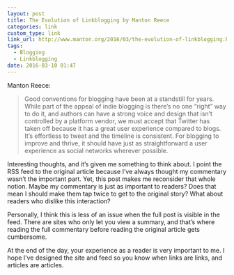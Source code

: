 ```yaml
---
layout: post
title: The Evolution of Linkblogging by Manton Reece
categories: link
custom_type: link
link_url: http://www.manton.org/2016/03/the-evolution-of-linkblogging.html
tags:
  - Blogging
  - Linkblogging
date: 2016-03-10 01:47
---
```

Manton Reece:

> Good conventions for blogging have been at a standstill for years. While part of the appeal of indie blogging is there’s no one “right” way to do it, and authors can have a strong voice and design that isn’t controlled by a platform vendor, we must accept that Twitter has taken off because it has a great user experience compared to blogs. It’s effortless to tweet and the timeline is consistent. For blogging to improve and thrive, it should have just as straightforward a user experience as social networks wherever possible.

Interesting thoughts, and it’s given me something to think about. I point the RSS feed to the original article because I’ve always thought my commentary wasn’t the important part. Yet, this post makes me reconsider that whole notion. Maybe my commentary is just as important to readers? Does that mean I should make them tap twice to get to the original story? What about readers who dislike this interaction?

Personally, I think this is less of an issue when the full post is visible in the feed. There are sites who only let you view a summary, and that’s where reading the full commentary before reading the original article gets cumbersome.

At the end of the day, your experience as a reader is very important to me. I hope I’ve designed the site and feed so you know when links are links, and articles are articles.